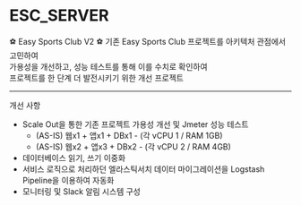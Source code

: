 # ESC_SERVER
⚽ Easy Sports Club V2 ⚽
기존 Easy Sports Club 프로젝트를 아키텍처 관점에서 고민하여<br>
가용성을 개선하고, 성능 테스트를 통해 이를 수치로 확인하여<br>
프로젝트를 한 단계 더 발전시키기 위한 개선 프로젝트<br>

---

개선 사항
- Scale Out을 통한 기존 프로젝트 가용성 개선 및 Jmeter 성능 테스트
  - (AS-IS) 웹x1 + 앱x1 + DBx1 - (각 vCPU 1 / RAM 1GB)
  - (AS-IS) 웹x2 + 앱x3 + DBx2 - (각 vCPU 2 / RAM 4GB)
- 데이터베이스 읽기, 쓰기 이중화
- 서비스 로직으로 처리하던 엘라스틱서치 데이터 마이그레이션을 Logstash Pipeline을 이용하여 자동화
- 모니터링 및 Slack 알림 시스템 구성
